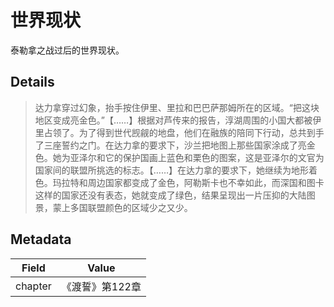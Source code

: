 # 世界现状
泰勒拿之战过后的世界现状。

## Details
> 达力拿穿过幻象，抬手按住伊里、里拉和巴巴萨那姆所在的区域。“把这块地区变成亮金色。”【……】根据对芦传来的报告，淳湖周围的小国大都被伊里占领了。为了得到世代觊觎的地盘，他们在融族的陪同下行动，总共到手了三座誓约之门。在达力拿的要求下，沙兰把地图上那些国家涂成了亮金色。她为亚泽尔和它的保护国画上蓝色和栗色的图案，这是亚泽尔的文官为国家间的联盟所挑选的标志。【……】在达力拿的要求下，她继续为地形着色。玛拉特和周边国家都变成了金色，阿勒斯卡也不幸如此，而深国和图卡这样的国家还没有表态，她就变成了绿色，结果呈现出一片压抑的大陆图景，蒙上多国联盟颜色的区域少之又少。

## Metadata
| Field | Value |
| ----- | ----- |
| chapter | 《渡誓》第122章 |
